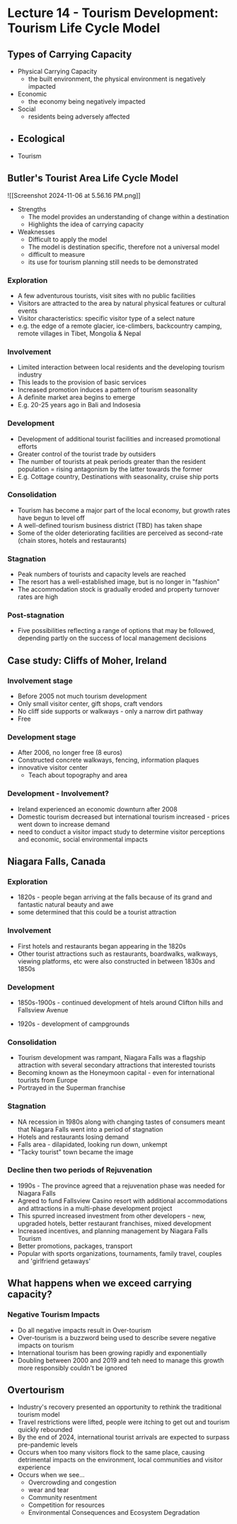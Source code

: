 # Lecture 14 - Tourism Development: Tourism Life Cycle Model
## Types of Carrying Capacity
- Physical Carrying Capacity 
	- the built environment, the physical environment is negatively impacted
- Economic
	- the economy being negatively impacted
- Social
	- residents being adversely affected
- Ecological
	- 
- Tourism

## Butler's Tourist Area Life Cycle Model
![[Screenshot 2024-11-06 at 5.56.16 PM.png]]
- Strengths
	- The model provides an understanding of change within a destination
	- Highlights the idea of carrying capacity
- Weaknesses
	- Difficult to apply the model
	- The model is destination specific, therefore not a universal model
	- difficult to measure
	- its use for tourism planning still needs to be demonstrated
### Exploration
- A few adventurous tourists, visit sites with no public facilities
- Visitors are attracted to the area by natural physical features or cultural events
- Visitor characteristics: specific visitor type of a select nature
- e.g. the edge of a remote glacier, ice-climbers, backcountry camping, remote villages in Tibet, Mongolia & Nepal
### Involvement
- Limited interaction between local residents and the developing tourism industry
- This leads to the provision of basic services
- Increased promotion induces a pattern of tourism seasonality
- A definite market area begins to emerge
- E.g. 20-25 years ago in Bali and Indosesia
### Development
- Development of additional tourist facilities and increased promotional efforts
- Greater control of the tourist trade by outsiders
- The number of tourists at peak periods greater than the resident population = rising antagonism by the latter towards the former
- E.g. Cottage country, Destinations with seasonality, cruise ship ports
### Consolidation
- Tourism has become a major part of the local economy, but growth rates have begun to level off
- A well-defined tourism business district (TBD) has taken shape
- Some of the older deteriorating facilities are perceived as second-rate (chain stores, hotels and restaurants)
### Stagnation
- Peak numbers of tourists and capacity levels are reached
- The resort has a well-established image, but is no longer in "fashion"
- The accommodation stock is gradually eroded and property turnover rates are high
### Post-stagnation
- Five possibilities reflecting a range of options that may be followed, depending partly on the success of local management decisions
## Case study: Cliffs of Moher, Ireland
### Involvement stage
- Before 2005 not much tourism development
- Only small visitor center, gift shops, craft vendors
- No cliff side supports or walkways - only a narrow dirt pathway
- Free
### Development stage
- After 2006, no longer free (8 euros)
- Constructed concrete walkways, fencing, information plaques
- innovative visitor center
	- Teach about topography and area
### Development - Involvement?
- Ireland experienced an economic downturn after 2008
- Domestic tourism decreased but international tourism increased - prices went down to increase demand
- need to conduct a visitor impact study to determine visitor perceptions and economic, social environmental impacts
## Niagara Falls, Canada
### Exploration
- 1820s - people began arriving at the falls because of its grand and fantastic natural beauty and awe
- some determined that this could be a tourist attraction
### Involvement
- First hotels and restaurants began appearing in the 1820s
- Other tourist attractions such as restaurants, boardwalks, walkways, viewing platforms, etc were also constructed in between 1830s and 1850s
### Development
- 1850s-1900s - continued development of htels around Clifton hills and Fallsview Avenue

- 1920s - development of campgrounds
### Consolidation
- Tourism development was rampant, Niagara Falls was a flagship attraction with several secondary attractions that interested tourists
- Becoming known as the Honeymoon capital - even for international tourists from Europe
- Portrayed in the Superman franchise
### Stagnation
- NA recession in 1980s along with changing tastes of consumers meant that Niagara Falls went into a period of stagnation
- Hotels and restaurants losing demand
- Falls area - dilapidated, looking run down, unkempt
- "Tacky tourist" town became the image
### Decline then two periods of Rejuvenation
- 1990s - The province agreed that a rejuvenation phase was needed for Niagara Falls
- Agreed to fund Fallsview Casino resort with additional accommodations and attractions in a multi-phase development project
- This spurred increased investment from other developers - new, upgraded hotels, better restaurant franchises, mixed development
- Increased incentives, and planning management by Niagara Falls Tourism
- Better promotions, packages, transport
- Popular with sports organizations, tournaments, family travel, couples and 'girlfriend getaways'
## What happens when we exceed carrying capacity?
### Negative Tourism Impacts
- Do all negative impacts result in Over-tourism
- Over-tourism is a buzzword being used to describe severe negative impacts on tourism
- International tourism has been growing rapidly and exponentially
- Doubling between 2000 and 2019 and teh need to manage this growth more responsibly couldn't be ignored
## Overtourism
- Industry's recovery presented an opportunity to rethink the traditional tourism model
- Travel restrictions were lifted, people were itching to get out and tourism quickly rebounded
- By the end of 2024, international tourist arrivals are expected to surpass pre-pandemic levels
- Occurs when too many visitors flock to the same place, causing detrimental impacts on the environment, local communities and visitor experience
- Occurs when we see...
	- Overcrowding and congestion
	- wear and tear
	- Community resentment
	- Competition for resources
	- Environmental Consequences and Ecosystem Degradation